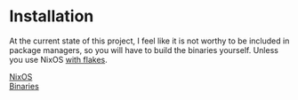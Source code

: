 # Installation
At the current state of this project, I feel like it is not worthy to be included in package managers, so you will have to build the binaries yourself. Unless you use NixOS [with flakes](https://nixos-and-flakes.thiscute.world/nixos-with-flakes/nixos-with-flakes-enabled).

[NixOS](./nixos.md)  
[Binaries](./binaries.md)
